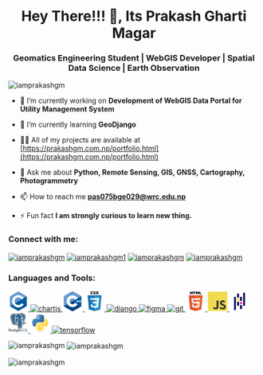 
<h1 align="center">Hey There!!! 👋, Its Prakash Gharti Magar</h1>
<h3 align="center">Geomatics Engineering Student | WebGIS Developer | Spatial Data Science | Earth Observation</h3>

<p align="left"> <img src="https://komarev.com/ghpvc/?username=iamprakashgm&label=Profile%20views&color=0e75b6&style=flat" alt="iamprakashgm" /> </p>

- 🔭 I’m currently working on **Development of WebGIS Data Portal for Utility Management System**

- 🌱 I’m currently learning **GeoDjango**

- 👨‍💻 All of my projects are available at [https://prakashgm.com.np/portfolio.html](https://prakashgm.com.np/portfolio.html)

- 💬 Ask me about **Python, Remote Sensing, GIS, GNSS, Cartography, Photogrammetry**

- 📫 How to reach me **pas075bge029@wrc.edu.np**

- ⚡ Fun fact **I am strongly curious to learn new thing.**

<h3 align="left">Connect with me:</h3>
<p align="left">
<a href="https://dev.to/iamprakashgm" target="blank"><img align="center" src="https://raw.githubusercontent.com/rahuldkjain/github-profile-readme-generator/master/src/images/icons/Social/devto.svg" alt="iamprakashgm" height="30" width="40" /></a>
<a href="https://twitter.com/iamprakashgm1" target="blank"><img align="center" src="https://raw.githubusercontent.com/rahuldkjain/github-profile-readme-generator/master/src/images/icons/Social/twitter.svg" alt="iamprakashgm1" height="30" width="40" /></a>
<a href="https://linkedin.com/in/iamprakashgm" target="blank"><img align="center" src="https://raw.githubusercontent.com/rahuldkjain/github-profile-readme-generator/master/src/images/icons/Social/linked-in-alt.svg" alt="iamprakashgm" height="30" width="40" /></a>
<a href="https://fb.com/iamprakashgm" target="blank"><img align="center" src="https://raw.githubusercontent.com/rahuldkjain/github-profile-readme-generator/master/src/images/icons/Social/facebook.svg" alt="iamprakashgm" height="30" width="40" /></a>
</p>

<h3 align="left">Languages and Tools:</h3>
<p align="left"> <a href="https://www.cprogramming.com/" target="_blank" rel="noreferrer"> <img src="https://raw.githubusercontent.com/devicons/devicon/master/icons/c/c-original.svg" alt="c" width="40" height="40"/> </a> <a href="https://www.chartjs.org" target="_blank" rel="noreferrer"> <img src="https://www.chartjs.org/media/logo-title.svg" alt="chartjs" width="40" height="40"/> </a> <a href="https://www.w3schools.com/cpp/" target="_blank" rel="noreferrer"> <img src="https://raw.githubusercontent.com/devicons/devicon/master/icons/cplusplus/cplusplus-original.svg" alt="cplusplus" width="40" height="40"/> </a> <a href="https://www.w3schools.com/css/" target="_blank" rel="noreferrer"> <img src="https://raw.githubusercontent.com/devicons/devicon/master/icons/css3/css3-original-wordmark.svg" alt="css3" width="40" height="40"/> </a> <a href="https://www.djangoproject.com/" target="_blank" rel="noreferrer"> <img src="https://cdn.worldvectorlogo.com/logos/django.svg" alt="django" width="40" height="40"/> </a> <a href="https://www.figma.com/" target="_blank" rel="noreferrer"> <img src="https://www.vectorlogo.zone/logos/figma/figma-icon.svg" alt="figma" width="40" height="40"/> </a> <a href="https://git-scm.com/" target="_blank" rel="noreferrer"> <img src="https://www.vectorlogo.zone/logos/git-scm/git-scm-icon.svg" alt="git" width="40" height="40"/> </a> <a href="https://www.w3.org/html/" target="_blank" rel="noreferrer"> <img src="https://raw.githubusercontent.com/devicons/devicon/master/icons/html5/html5-original-wordmark.svg" alt="html5" width="40" height="40"/> </a> <a href="https://developer.mozilla.org/en-US/docs/Web/JavaScript" target="_blank" rel="noreferrer"> <img src="https://raw.githubusercontent.com/devicons/devicon/master/icons/javascript/javascript-original.svg" alt="javascript" width="40" height="40"/> </a> <a href="https://pandas.pydata.org/" target="_blank" rel="noreferrer"> <img src="https://raw.githubusercontent.com/devicons/devicon/2ae2a900d2f041da66e950e4d48052658d850630/icons/pandas/pandas-original.svg" alt="pandas" width="40" height="40"/> </a> <a href="https://www.postgresql.org" target="_blank" rel="noreferrer"> <img src="https://raw.githubusercontent.com/devicons/devicon/master/icons/postgresql/postgresql-original-wordmark.svg" alt="postgresql" width="40" height="40"/> </a> <a href="https://www.python.org" target="_blank" rel="noreferrer"> <img src="https://raw.githubusercontent.com/devicons/devicon/master/icons/python/python-original.svg" alt="python" width="40" height="40"/> </a> <a href="https://www.tensorflow.org" target="_blank" rel="noreferrer"> <img src="https://www.vectorlogo.zone/logos/tensorflow/tensorflow-icon.svg" alt="tensorflow" width="40" height="40"/> </a> </p>

<p><img align="left" src="https://github-readme-stats.vercel.app/api/top-langs?username=iamprakashgm&show_icons=true&locale=en&layout=compact" alt="iamprakashgm" /></p>

<p style="margin-top:10px">&nbsp;<img align="center" src="https://github-readme-stats.vercel.app/api?username=iamprakashgm&show_icons=true&locale=en" alt="iamprakashgm" /></p>

<p><img align="center" src="https://github-readme-streak-stats.herokuapp.com/?user=iamprakashgm&" alt="iamprakashgm" /></p>

